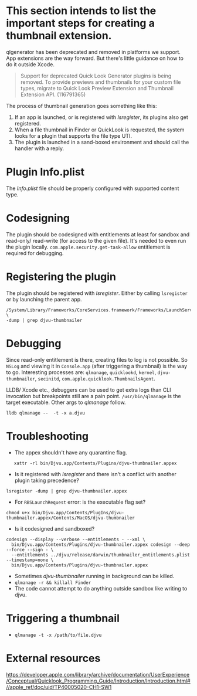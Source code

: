 # This section intends to list the important steps for creating a thumbnail extension.
qlgenerator has been deprecated and removed in platforms we support. App extensions are the way
forward. But there's little guidance on how to do it outside Xcode.

> Support for deprecated Quick Look Generator plugins is being removed. To provide previews and thumbnails for your custom file types,
> migrate to Quick Look Preview Extension and Thumbnail Extension API. (116791365)

The process of thumbnail generation goes something like this:
1. If an app is launched, or is registered with *lsregister*, its plugins also get registered.
2. When a file thumbnail in Finder or QuickLook is requested, the system looks for a plugin
that supports the file type UTI.
3. The plugin is launched in a sand-boxed environment and should call the handler with a reply.

# Plugin Info.plist
The *Info.plist* file should be properly configured with supported content type.

# Codesigning
The plugin should be codesigned with entitlements at least for sandbox  and read-only/
read-write (for access to the given file). It's needed to even run the plugin locally.
`com.apple.security.get-task-allow` entitlement is required for debugging.

# Registering the plugin
The plugin should be registered with *lsregister*. Either by calling `lsregister` or by launching
the parent app.
```
/System/Library/Frameworks/CoreServices.framework/Frameworks/LaunchServices.framework/Support/lsregister \
-dump | grep djvu-thumbnailer
``` 
 
# Debugging
Since read-only entitlement is there, creating files to log is not possible. So `NSLog` and
viewing it in `Console.app` (after triggering a thumbnail) is the way to go. Interesting processes
are: `qlmanage`, `quicklookd`, `kernel`, `djvu-thumbnailer`, `secinitd`,
`com.apple.quicklook.ThumbnailsAgent`.

LLDB/ Xcode etc., debuggers can be used to get extra logs than CLI invocation but breakpoints
still are a pain point. `/usr/bin/qlmanage` is the target executable. Other args to *qlmanage*
follow. 
```
lldb qlmanage --  -t -x a.djvu
```

# Troubleshooting
- The appex shouldn't have any quarantine flag.
```
   xattr -rl bin/Djvu.app/Contents/Plugins/djvu-thumbnailer.appex
```
- Is it registered with *lsregister* and there isn't a conflict with another plugin taking
  precedence?
```
lsregister -dump | grep djvu-thumbnailer.appex
```
- For `RBSLaunchRequest` error: is the executable flag set?
```
chmod u+x bin/Djvu.app/Contents/PlugIns/djvu-thumbnailer.appex/Contents/MacOS/djvu-thumbnailer
```
- Is it codesigned and sandboxed?
```
codesign --display --verbose --entitlements - --xml \
  bin/Djvu.app/Contents/Plugins/djvu-thumbnailer.appex codesign --deep --force --sign - \
  --entitlements ../djvu/release/darwin/thumbnailer_entitlements.plist --timestamp=none \
  bin/Djvu.app/Contents/Plugins/djvu-thumbnailer.appex
```
- Sometimes *djvu-thumbnailer* running in background can be killed.
- ```qlmanage -r && killall Finder```
- The code cannot attempt to do anything outside sandbox like writing to djvu.

# Triggering a thumbnail
- ```qlmanage -t -x /path/to/file.djvu```

# External resources
https://developer.apple.com/library/archive/documentation/UserExperience/Conceptual/Quicklook_Programming_Guide/Introduction/Introduction.html#//apple_ref/doc/uid/TP40005020-CH1-SW1
 
